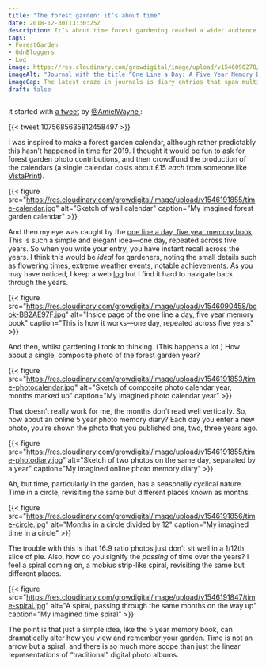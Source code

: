 ```yaml
---
title: "The forest garden: it’s about time"
date: 2018-12-30T13:30:25Z
description: It’s about time forest gardening reached a wider audience. Nevertheless, a garden is also about time; a seasonal, cyclical time. Herein lies some temporal whimsy…
tags: 
- ForestGarden
- GdnBloggers
- Log
image: https://res.cloudinary.com/growdigital/image/upload/v1546090270/book-B547B28A.jpg
imageAlt: "Journal with the title “One Line a Day: A Five Year Memory Book”"
imageCap: The latest craze in journals is diary entries that span multiple years. Good for gardeners!
draft: false
---
```


It started with [a tweet](https://twitter.com/AmielWayne/status/1075685635812458497) by [@AmielWayne ](https://mobile.twitter.com/AmielWayne):

{{< tweet 1075685635812458497 >}}

I was inspired to make a forest garden calendar, although rather predictably this hasn’t happened in time for 2019. I thought it would be fun to ask for forest garden photo contributions, and then crowdfund the production of the calendars (a single calendar costs about £15 _each_ from someone like [VistaPrint](https://www.vistaprint.co.uk)).

{{< figure src="https://res.cloudinary.com/growdigital/image/upload/v1546191855/time-calendar.jpg" alt="Sketch of wall calendar" caption="My imagined forest garden calendar" >}}

And then my eye was caught by the [one line a day, five year memory book](https://amzn.to/2Al1duX). This is such a simple and elegant idea—one day, repeated across five years. So when you write your entry, you have instant recall across the years. I think this would be _ideal_ for gardeners, noting the small details such as flowering times, extreme weather events, notable achievements. As you may have noticed, I keep a web [log](https://www.forestgarden.wales/tags/log/) but I find it hard to navigate back through the years.

{{< figure src="https://res.cloudinary.com/growdigital/image/upload/v1546090458/book-BB2AE97F.jpg" alt="Inside page of the one line a day, five year memory book" caption="This is how it works—one day, repeated across five years" >}}

And then, whilst gardening I took to thinking. (This happens a lot.) How about a single, composite photo of the forest garden year?

{{< figure src="https://res.cloudinary.com/growdigital/image/upload/v1546191853/time-photocalendar.jpg" alt="Sketch of composite photo calendar year, months marked up" caption="My imagined photo calendar year" >}}

That doesn’t really work for me, the months don’t read well vertically. So, how about an online 5 year photo memory diary? Each day you enter a new photo, you’re shown the photo that you published one, two, three years ago.

{{< figure src="https://res.cloudinary.com/growdigital/image/upload/v1546191855/time-photodiary.jpg" alt="Sketch of two photos on the same day, separated by a year" caption="My imagined online photo memory diary" >}}

Ah, but time, particularly in the garden, has a seasonally cyclical nature. Time in a circle, revisiting the same but different places known as months.

{{< figure src="https://res.cloudinary.com/growdigital/image/upload/v1546191856/time-circle.jpg" alt="Months in a circle divided by 12" caption="My imagined time in a circle" >}}

The trouble with this is that 16:9 ratio photos just don’t sit well in a 1/12th slice of pie. Also, how do you signify the _passing_ of time over the years? I feel a spiral coming on, a mobius strip-like spiral, revisiting the same but different places.

{{< figure src="https://res.cloudinary.com/growdigital/image/upload/v1546191847/time-spiral.jpg" alt="A spiral, passing through the same months on the way up" caption="My imagined time spiral" >}}

The point is that just a simple idea, like the 5 year memory book, can dramatically alter how you view and remember your garden. Time is not an arrow but a spiral, and there is so much more scope than just the linear representations of “traditional” digital photo albums. 
